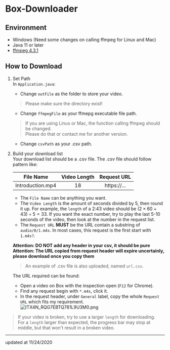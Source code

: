 # Box-Downloader

## Environment
  - Windows (Need some changes on calling ffmpeg for Linux and Mac)
  - Java 11 or later
  - [ffmpeg 4.3.1](https://ffmpeg.org/download.html) 
 
## How to Download
1. Set Path  
    In `Application.java`:  
      - Change `outFile` as the folder to store your video.
      > Please make sure the directory exist!
      - Change `ffmpegFile` as your ffmepg executable file path. 
      > If you are using Linux or Mac, the function calling ffmpeg should be changed.  
      > Please do that or contact me for another version.
      - Change `csvPath` as your .csv path. 

2. Build your download list  
   Your download list should be a .csv file. The .csv file should follow pattern like:  
  
      | File Name | Video Length | Request URL |
      | :---: | :---: | :---: |
      | Introduction.mp4 | 18 | https://... |

      - The `File Name` can be anything you want.  
      - The `Video Length` is the amount of seconds divided by 5, then round it up. For example, the `length` of a 2:43 video should be $(2\times60+43)\div5=33$. If you want the exact number, try to play the last 5-10 seconds of the video, then look at the number in the request list.   
      - The `Request URL` **MUST** be the URL contain a substring of `audio/0/1.m4s`. In most cases, this request is the first start with `1.m4s?`.  

      **Attention: DO NOT add any header in your csv, it should be pure**  
      **Attention: The URL copied from request header will expire uncertainly, please download once you copy them** 
      > An example of .csv file is also uploaded, named `url.csv`.

   The URL required can be found:
    - Open a video on Box with the inspection open (`F12` for Chrome).  
    - Find any request begin with `*.m4s`, click it.
    - In the request header, under `General` label, copy the whole `Request URL` which fits my requirement.  
    ![ITX4N_RQG7EBTQ781L9U3M0.png](https://i.loli.net/2020/11/24/5OPR3B9VQsJcYdg.png)


> If your video is broken, try to use a larger `length` for downloading.  
> For a `length` larger than expected, the progress bar may stop at middle, but that won't result in a broken video.

---
updated at 11/24/2020